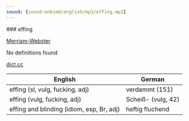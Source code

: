 ```yaml
---
sound: [sound:ankimd/english/mp3/effing.mp3]
---
```


\### effing

[Merriam-Webster](https://www.merriam-webster.com/dictionary/effing)

No definitions found

[dict.cc](https://www.dict.cc/effing)

| English        | German       |
| -------------- | ------------ |
| effing (sl, vulg, fucking, adj) | verdammt (151) |
| effing (vulg, fucking, adj) | Scheiß- (vulg, 42) |
| effing and blinding (idiom, esp, Br, adj) | heftig fluchend |
